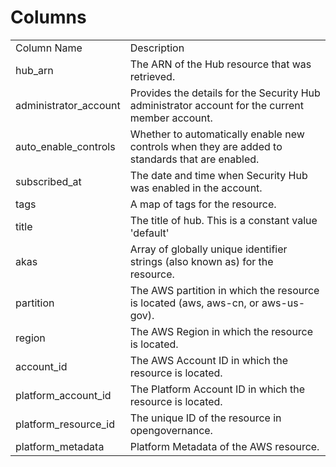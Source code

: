 # Columns  

<table>
	<tr><td>Column Name</td><td>Description</td></tr>
	<tr><td>hub_arn</td><td>The ARN of the Hub resource that was retrieved.</td></tr>
	<tr><td>administrator_account</td><td>Provides the details for the Security Hub administrator account for the current member account.</td></tr>
	<tr><td>auto_enable_controls</td><td>Whether to automatically enable new controls when they are added to standards that are enabled.</td></tr>
	<tr><td>subscribed_at</td><td>The date and time when Security Hub was enabled in the account.</td></tr>
	<tr><td>tags</td><td>A map of tags for the resource.</td></tr>
	<tr><td>title</td><td>The title of hub. This is a constant value &#39;default&#39;</td></tr>
	<tr><td>akas</td><td>Array of globally unique identifier strings (also known as) for the resource.</td></tr>
	<tr><td>partition</td><td>The AWS partition in which the resource is located (aws, aws-cn, or aws-us-gov).</td></tr>
	<tr><td>region</td><td>The AWS Region in which the resource is located.</td></tr>
	<tr><td>account_id</td><td>The AWS Account ID in which the resource is located.</td></tr>
	<tr><td>platform_account_id</td><td>The Platform Account ID in which the resource is located.</td></tr>
	<tr><td>platform_resource_id</td><td>The unique ID of the resource in opengovernance.</td></tr>
	<tr><td>platform_metadata</td><td>Platform Metadata of the AWS resource.</td></tr>
</table>